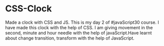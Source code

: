 # CSS-Clock
Made a clock with CSS and JS.
This is my day 2 of #javaScript30 course. I have made this clock with the help of CSS. I am giving movement in the second, minute and hour needle with the help of javaScript.Have learnt about change transition, transform with the help of JavaScript.
